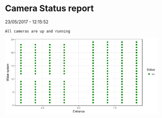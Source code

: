 Camera Status report
================
23/05/2017 - 12:15:52

    All cameras are up and running

![](camreport_files/figure-markdown_github/unnamed-chunk-2-1.png)
